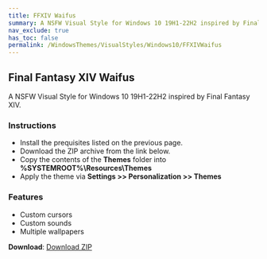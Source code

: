 ```yaml
---
title: FFXIV Waifus
summary: A NSFW Visual Style for Windows 10 19H1-22H2 inspired by Final Fantasy XIV.
nav_exclude: true
has_toc: false
permalink: /WindowsThemes/VisualStyles/Windows10/FFXIVWaifus
---
```


## Final Fantasy XIV Waifus
A NSFW Visual Style for Windows 10 19H1-22H2 inspired by Final Fantasy XIV.

<!-- <img align="center" src="" alt="Preview" width="80%" /> -->

### Instructions

- Install the prequisites listed on the previous page.
- Download the ZIP archive from the link below.
- Copy the contents of the **Themes** folder into **%SYSTEMROOT%\Resources\Themes**
- Apply the theme via **Settings >> Personalization >> Themes**

### Features

- Custom cursors
- Custom sounds
- Multiple wallpapers

**Download**: [Download ZIP](https://gitlab.com/the-back-room/visual-styles/windows-10/nsfw/final-fantasy-xiv-waifus/-/archive/main/final-fantasy-xiv-waifus-main.zip)